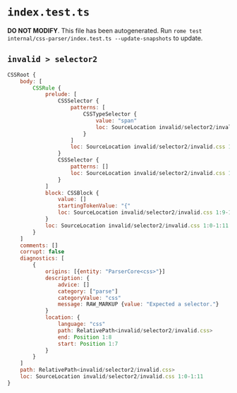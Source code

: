 # `index.test.ts`

**DO NOT MODIFY**. This file has been autogenerated. Run `rome test internal/css-parser/index.test.ts --update-snapshots` to update.

## `invalid > selector2`

```javascript
CSSRoot {
	body: [
		CSSRule {
			prelude: [
				CSSSelector {
					patterns: [
						CSSTypeSelector {
							value: "span"
							loc: SourceLocation invalid/selector2/invalid.css 1:0-1:4
						}
					]
					loc: SourceLocation invalid/selector2/invalid.css 1:0-1:7
				}
				CSSSelector {
					patterns: []
					loc: SourceLocation invalid/selector2/invalid.css 1:7-1:9
				}
			]
			block: CSSBlock {
				value: []
				startingTokenValue: "{"
				loc: SourceLocation invalid/selector2/invalid.css 1:9-1:11
			}
			loc: SourceLocation invalid/selector2/invalid.css 1:0-1:11
		}
	]
	comments: []
	corrupt: false
	diagnostics: [
		{
			origins: [{entity: "ParserCore<css>"}]
			description: {
				advice: []
				category: ["parse"]
				categoryValue: "css"
				message: RAW_MARKUP {value: "Expected a selector."}
			}
			location: {
				language: "css"
				path: RelativePath<invalid/selector2/invalid.css>
				end: Position 1:8
				start: Position 1:7
			}
		}
	]
	path: RelativePath<invalid/selector2/invalid.css>
	loc: SourceLocation invalid/selector2/invalid.css 1:0-1:11
}
```
